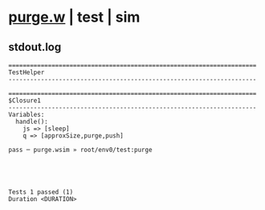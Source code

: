 # [purge.w](../../../../../../examples/tests/sdk_tests/queue/purge.w) | test | sim

## stdout.log
```log
=====================================================================
TestHelper
---------------------------------------------------------------------

=====================================================================
$Closure1
---------------------------------------------------------------------
Variables:
  handle():
    js => [sleep]
    q => [approxSize,purge,push]

pass ─ purge.wsim » root/env0/test:purge
 




Tests 1 passed (1) 
Duration <DURATION>

```

